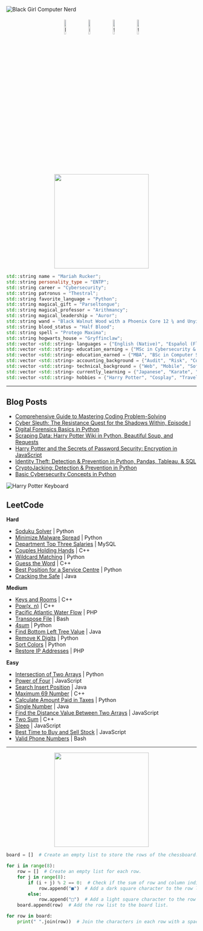 ![Black Girl Computer Nerd](https://pbs.twimg.com/profile_banners/1595145466420903964/1677283159/1500x500)

<p align="center">
	<a href="https://www.linkedin.com/in/mariahrucker/"><img alt="linkedin" width="10%" style="padding:5px" src="https://img.icons8.com/clouds/100/000000/linkedin.png"/></a>
	<a href="https://www.instagram.com/techmariah/"><img alt="instagram" width="10%" style="padding:5px" src="https://img.icons8.com/clouds/100/000000/instagram.png"/></a>
        <a href="https://www.facebook.com/profile.php?id=100084155641030&mibextid=LQQJ4d"><img alt="facebook" width="10%" style="padding:5px" src="https://img.icons8.com/clouds/100/000000/facebook-new.png"/></a>
        <a href="https://www.tiktok.com/@techmariah"><img alt="tiktok" width="10%" style="padding:5px" src="https://img.icons8.com/clouds/100/000000/tiktok.png"/></a>
    
<p align="center"><!--Credit: https://github.com/ari-hacks -->
  <img width="250" src="https://media.giphy.com/media/jIgXf4hgbHCeKiXpvt/giphy.gif">
</p>

```C++
std::string name = "Mariah Rucker";
std::string personality_type = "ENTP";
std::string career = "Cybersecurity";
std::string patronus = "Thestral";
std::string favorite_language = "Python";
std::string magical_gift = "Parseltongue";
std::string magical_professor = "Arithmancy";
std::string magical_leadership = "Auror";
std::string wand = "Black Walnut Wood with a Phoenix Core 12 ¼ and Unyielding Flexibility";
std::string blood_status = "Half Blood";
std::string spell = "Protego Maxima";
std::string hogwarts_house = "Gryffinclaw";
std::vector <std::string> languages = {"English (Native)", "Español (Fluent)", "日本語 (Novice)"};
std::vector <std::string> education_earning = {"MSc in Cybersecurity & Information Assurance"};
std::vector <std::string> education_earned = {"MBA", "BSc in Computer Science", "BBA in Accounting"};
std::vector <std::string> accounting_background = {"Audit", "Risk", "Compliance"};
std::vector <std::string> technical_background = {"Web", "Mobile", "Software", "Cyber", "Analytics", "Implementation", "IT Support"};
std::vector <std::string> currently_learning = {"Japanese", "Karate", "Blockchain"};
std::vector <std::string> hobbies = {"Harry Potter", "Cosplay", "Travel", "Basketball", "Gamer", "Rollercoasters"};
```

---

<h2>Blog Posts</h2>

- [Comprehensive Guide to Mastering Coding Problem-Solving](https://forem.dev/mariahrucker/a-comprehensive-guide-to-mastering-coding-problem-solving-3foc)
- [Cyber Sleuth: The Resistance Quest for the Shadows Within, Episode I](https://forem.dev/mariahrucker/digital-forensics-the-shadows-within-1aon)
- [Digital Forensics Basics in Python](https://forem.dev/mariahrucker/digital-forensics-basics-in-python-410o)
- [Scraping Data: Harry Potter Wiki in Python, Beautiful Soup, and Requests](https://forem.dev/mariahrucker/scraping-data-harry-potter-wiki-in-python-144k)
- [Harry Potter and the Secrets of Password Security: Encryption in JavaScript](https://forem.dev/mariahrucker/harry-potter-and-the-secrets-of-password-security-encryption-in-javascript-5el8)
- [Identity Theft: Detection & Prevention in Python, Pandas, Tableau, & SQL](https://forem.dev/mariahrucker/identity-theft-prevention-detection-in-python-pandas-tableau-sql-5ejg) 
- [CryptoJacking: Detection & Prevention in Python](https://forem.dev/mariahrucker/detect-prevention-of-cryptojacking-in-python-2e2h)
- [Basic Cybersecurity Concepts in Python](https://forem.dev/mariahrucker/cybersecurity-for-beginners-with-code-in-python-1jd)

![Harry Potter Keyboard](https://user-images.githubusercontent.com/117225197/235536347-710ea47e-ba05-49b7-8b39-63f2ad2f11d9.jpeg) 

<h2>LeetCode</h2>

<b>Hard</b>
- [Soduku Solver](https://leetcode.com/submissions/detail/938554719/) | Python
- [Minimize Malware Spread](https://leetcode.com/submissions/detail/941336062/) | Python
- [Department Top Three Salaries](https://leetcode.com/submissions/detail/940282211/) | MySQL
- [Couples Holding Hands](https://leetcode.com/submissions/detail/941332597/) | C++
- [Wildcard Matching](https://leetcode.com/submissions/detail/941902344/) | Python
- [Guess the Word](https://leetcode.com/submissions/detail/955936586/) | C++
- [Best Position for a Service Centre](https://leetcode.com/submissions/detail/941719566/) | Python
- [Cracking the Safe](https://leetcode.com/submissions/detail/958620972/) | Java

<b>Medium</b>
- [Keys and Rooms](https://leetcode.com/submissions/detail/941708977/) | C++
- [Pow(x, n)](https://leetcode.com/submissions/detail/943310106/) | C++
- [Pacific Atlantic Water Flow](https://leetcode.com/submissions/detail/955424198) | PHP
- [Transpose File](https://leetcode.com/submissions/detail/940274139/) | Bash
- [4sum](https://leetcode.com/submissions/detail/942230952/) | Python
- [Find Bottom Left Tree Value](https://leetcode.com/submissions/detail/940309655/) | Java
- [Remove K Digits](https://leetcode.com/submissions/detail/940318374/) | Python
- [Sort Colors](https://leetcode.com/submissions/detail/940316764/) | Python
- [Restore IP Addresses](https://leetcode.com/submissions/detail/959225813/) | PHP

<b>Easy</b>
- [Intersection of Two Arrays](https://leetcode.com/submissions/detail/941814388/) | Python 
- [Power of Four](https://leetcode.com/submissions/detail/941919503/) | JavaScript 
- [Search Insert Position](https://leetcode.com/submissions/detail/942177796/) | Java
- [Maximum 69 Number](https://leetcode.com/submissions/detail/941333552/)  | C++
- [Calculate Amount Paid in Taxes](https://leetcode.com/submissions/detail/955910318/) | Python
- [Single Number](https://leetcode.com/submissions/detail/943285426/) | Java
- [Find the Distance Value Between Two Arrays](https://leetcode.com/submissions/detail/941698946/) | JavaScript
- [Two Sum](https://leetcode.com/submissions/detail/938618768/) | C++
- [Sleep](https://leetcode.com/submissions/detail/940808195/) | JavaScript
- [Best Time to Buy and Sell Stock](https://leetcode.com/submissions/detail/938561998/) | JavaScript
- [Valid Phone Numbers](https://leetcode.com/submissions/detail/958339336/) | Bash

---

<p align="center"><!--Credit: PxFuel -->
  <img width="250" src="https://user-images.githubusercontent.com/117225197/236825241-551a8ab7-3f58-43c2-b001-e832c4de1969.png">
</p>

```Python
board = []  # Create an empty list to store the rows of the chessboard.

for i in range(8):
    row = []  # Create an empty list for each row.
    for j in range(8):
        if (i + j) % 2 == 0:  # Check if the sum of row and column indices is even.
            row.append("■")  # Add a dark square character to the row list.
        else:
            row.append("□")  # Add a light square character to the row list.
    board.append(row)  # Add the row list to the board list.

for row in board:
    print(" ".join(row))  # Join the characters in each row with a space delimiter and print.
```
